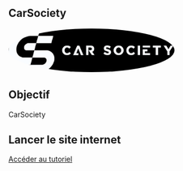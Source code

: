 ## CarSociety

<div>
  <img src="img/CarSocietyBanner.png" style="width: 65%; border-radius: 50%">
</div>

## Objectif

CarSociety 

## Lancer le site internet
[Accéder au tutoriel](docs/run_website.md)
